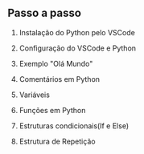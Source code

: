 ## Passo a passo
1. Instalação do Python pelo VSCode

2. Configuração do VSCode e Python

3. Exemplo "Olá Mundo"

4. Comentários em Python

5. Variáveis

6. Funções em Python

7. Estruturas condicionais(If e Else)

8. Estrutura de Repetição
